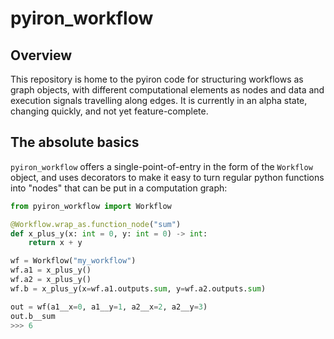 # pyiron_workflow


## Overview

This repository is home to the pyiron code for structuring workflows as graph objects, with different computational elements as nodes and data and execution signals travelling along edges. It is currently in an alpha state, changing quickly, and not yet feature-complete.

## The absolute basics

`pyiron_workflow` offers a single-point-of-entry in the form of the `Workflow` object, and uses decorators to make it easy to turn regular python functions into "nodes" that can be put in a computation graph:

```python
from pyiron_workflow import Workflow

@Workflow.wrap_as.function_node("sum")
def x_plus_y(x: int = 0, y: int = 0) -> int:
    return x + y

wf = Workflow("my_workflow")
wf.a1 = x_plus_y()
wf.a2 = x_plus_y()
wf.b = x_plus_y(x=wf.a1.outputs.sum, y=wf.a2.outputs.sum)

out = wf(a1__x=0, a1__y=1, a2__x=2, a2__y=3)
out.b__sum
>>> 6
```